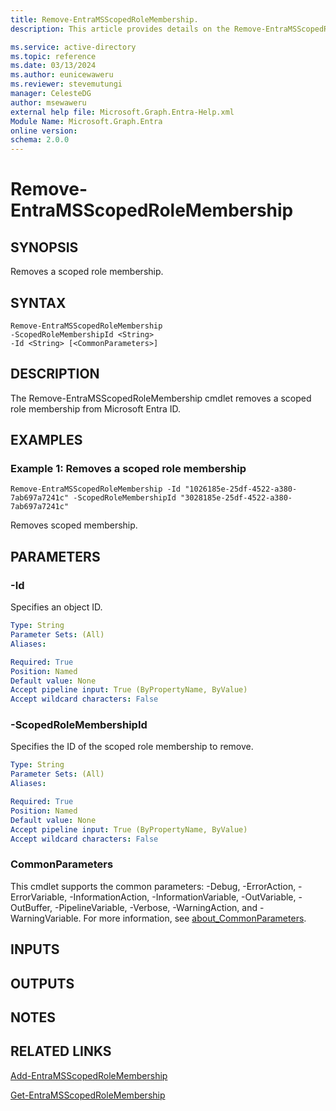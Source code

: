```yaml
---
title: Remove-EntraMSScopedRoleMembership.
description: This article provides details on the Remove-EntraMSScopedRoleMembership command.

ms.service: active-directory
ms.topic: reference
ms.date: 03/13/2024
ms.author: eunicewaweru
ms.reviewer: stevemutungi
manager: CelesteDG
author: msewaweru
external help file: Microsoft.Graph.Entra-Help.xml
Module Name: Microsoft.Graph.Entra
online version:
schema: 2.0.0
---
```


# Remove-EntraMSScopedRoleMembership

## SYNOPSIS
Removes a scoped role membership.

## SYNTAX

```
Remove-EntraMSScopedRoleMembership 
-ScopedRoleMembershipId <String> 
-Id <String> [<CommonParameters>]
```

## DESCRIPTION
The Remove-EntraMSScopedRoleMembership cmdlet removes a scoped role membership from Microsoft Entra ID.

## EXAMPLES

### Example 1: Removes a scoped role membership
```
Remove-EntraMSScopedRoleMembership -Id "1026185e-25df-4522-a380-7ab697a7241c" -ScopedRoleMembershipId "3028185e-25df-4522-a380-7ab697a7241c"
```

Removes scoped membership.

## PARAMETERS

### -Id
Specifies an object ID.

```yaml
Type: String
Parameter Sets: (All)
Aliases:

Required: True
Position: Named
Default value: None
Accept pipeline input: True (ByPropertyName, ByValue)
Accept wildcard characters: False
```

### -ScopedRoleMembershipId
Specifies the ID of the scoped role membership to remove.

```yaml
Type: String
Parameter Sets: (All)
Aliases:

Required: True
Position: Named
Default value: None
Accept pipeline input: True (ByPropertyName, ByValue)
Accept wildcard characters: False
```

### CommonParameters
This cmdlet supports the common parameters: -Debug, -ErrorAction, -ErrorVariable, -InformationAction, -InformationVariable, -OutVariable, -OutBuffer, -PipelineVariable, -Verbose, -WarningAction, and -WarningVariable. For more information, see [about_CommonParameters](http://go.microsoft.com/fwlink/?LinkID=113216).

## INPUTS

## OUTPUTS

## NOTES

## RELATED LINKS

[Add-EntraMSScopedRoleMembership](Add-EntraMSScopedRoleMembership.md)

[Get-EntraMSScopedRoleMembership](Get-EntraMSScopedRoleMembership.md)


